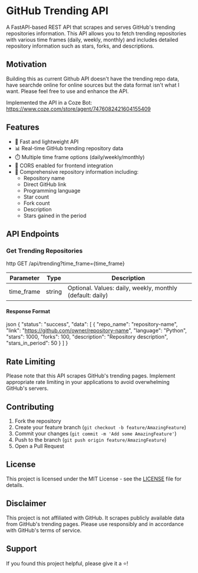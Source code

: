 # GitHub Trending API

A FastAPI-based REST API that scrapes and serves GitHub's trending repositories information. This API allows you to fetch trending repositories with various time frames (daily, weekly, monthly) and includes detailed repository information such as stars, forks, and descriptions.

## Motivation
Building this as current Github API doesn't have the trending repo data, have searchde online for online sources but the data format isn't what I want.
Please feel free to use and enhance the API.

Implemented the API in a Coze Bot: https://www.coze.com/store/agent/7476082421604155409

## Features

- 🚀 Fast and lightweight API
- 📊 Real-time GitHub trending repository data
- ⏱️ Multiple time frame options (daily/weekly/monthly)
- 🔄 CORS enabled for frontend integration
- 📝 Comprehensive repository information including:
  - Repository name
  - Direct GitHub link
  - Programming language
  - Star count
  - Fork count
  - Description
  - Stars gained in the period

## API Endpoints

### Get Trending Repositories

http 
GET /api/trending?time_frame={time_frame}


| Parameter    | Type   | Description                              |
|-------------|--------|------------------------------------------|
| time_frame  | string | Optional. Values: daily, weekly, monthly (default: daily) |

#### Response Format
json
{
"status": "success",
"data": [
{
"repo_name": "repository-name",
"link": "https://github.com/owner/repository-name",
"language": "Python",
"stars": 1000,
"forks": 100,
"description": "Repository description",
"stars_in_period": 50
}
]
}

## Rate Limiting

Please note that this API scrapes GitHub's trending pages. Implement appropriate rate limiting in your applications to avoid overwhelming GitHub's servers.

## Contributing

1. Fork the repository
2. Create your feature branch (`git checkout -b feature/AmazingFeature`)
3. Commit your changes (`git commit -m 'Add some AmazingFeature'`)
4. Push to the branch (`git push origin feature/AmazingFeature`)
5. Open a Pull Request

## License

This project is licensed under the MIT License - see the [LICENSE](LICENSE) file for details.

## Disclaimer

This project is not affiliated with GitHub. It scrapes publicly available data from GitHub's trending pages. Please use responsibly and in accordance with GitHub's terms of service.

## Support

If you found this project helpful, please give it a ⭐️!
